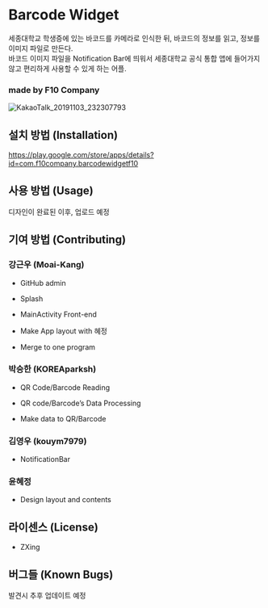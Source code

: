 # Barcode Widget
세종대학교 학생증에 있는 바코드를 카메라로 인식한 뒤, 바코드의 정보를 읽고, 정보를 이미지 파일로 만든다.  
바코드 이미지 파일을 Notification Bar에 띄워서 세종대학교 공식 통합 앱에 들어가지 않고 편리하게 사용할 수 있게 하는 어플.  


### made by F10 Company
![KakaoTalk_20191103_232307793](https://user-images.githubusercontent.com/52201658/68211378-ca376880-001a-11ea-8efb-4bb4f6e0a7da.png)
## 설치 방법 (Installation)

https://play.google.com/store/apps/details?id=com.f10company.barcodewidgetf10 
## 사용 방법 (Usage)
디자인이 완료된 이후, 업로드 예정

## 기여 방법 (Contributing)
### 강근우 (Moai-Kang)
- GitHub admin

- Splash 


- MainActivity Front-end


- Make App layout with 혜정


- Merge to one program 

### 박승한 (KOREAparksh)

- QR Code/Barcode Reading

- QR code/Barcode’s Data Processing

- Make data to QR/Barcode


### 김영우 (kouym7979)

- NotificationBar

### 윤혜정
- Design layout and contents


## 라이센스 (License)
- ZXing


## 버그들 (Known Bugs)

발견시 추후 업데이트 예정
